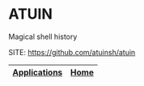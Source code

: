 # ATUIN

 Magical shell history

 SITE: https://github.com/atuinsh/atuin

 | [Applications](https://portable-linux-apps.github.io/apps.html) | [Home](https://portable-linux-apps.github.io)
 | --- | --- |
